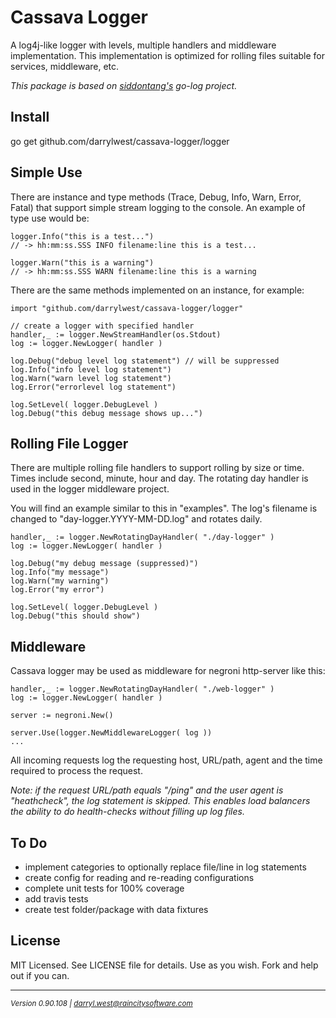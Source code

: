 # Cassava Logger

A log4j-like logger with levels, multiple handlers and middleware implementation.  This implementation is optimized for rolling files suitable for services, middleware, etc.


<em>This package is based on [siddontang's](https://github.com/siddontang/go-log) go-log project.</em>

## Install

go get github.com/darrylwest/cassava-logger/logger


## Simple Use

There are instance and type methods (Trace, Debug, Info, Warn, Error, Fatal) that support simple stream logging to the console.  An example of type use would be:

	logger.Info("this is a test...") 
	// -> hh:mm:ss.SSS INFO filename:line this is a test...
	
	logger.Warn("this is a warning") 
	// -> hh:mm:ss.SSS WARN filename:line this is a warning

There are the same methods implemented on an instance, for example:

    import "github.com/darrylwest/cassava-logger/logger"

    // create a logger with specified handler
    handler,_ := logger.NewStreamHandler(os.Stdout)
    log := logger.NewLogger( handler )

    log.Debug("debug level log statement") // will be suppressed
    log.Info("info level log statement")
    log.Warn("warn level log statement")
    log.Error("errorlevel log statement")
    
    log.SetLevel( logger.DebugLevel )
    log.Debug("this debug message shows up...")


## Rolling File Logger

There are multiple rolling file handlers to support rolling by size or time.  Times include second, minute, hour and day.  The rotating day handler is used in the logger middleware project.

You will find an example similar to this in "examples".  The log's filename is changed to "day-logger.YYYY-MM-DD.log" and rotates daily.

	handler,_ := logger.NewRotatingDayHandler( "./day-logger" )
	log := logger.NewLogger( handler )

	log.Debug("my debug message (suppressed)")
	log.Info("my message")
	log.Warn("my warning")
	log.Error("my error")
	
	log.SetLevel( logger.DebugLevel )
	log.Debug("this should show")
	
## Middleware

Cassava logger may be used as middleware for negroni http-server like this:

	handler,_ := logger.NewRotatingDayHandler( "./web-logger" )
	log := logger.NewLogger( handler )
	
	server := negroni.New()
	
	server.Use(logger.NewMiddlewareLogger( log ))
	...
	
All incoming requests log the requesting host, URL/path, agent and the time required to process the request.

_Note: if the request URL/path equals "/ping" and the user agent is "heathcheck", the log statement is skipped.  This enables load balancers the ability to do health-checks without filling up log files._

## To Do

* implement categories to optionally replace file/line in log statements
* create config for reading and re-reading configurations
* complete unit tests for 100% coverage
* add travis tests
* create test folder/package with data fixtures

## License

MIT Licensed.  See LICENSE file for details.  Use as you wish.  Fork and help out if you can.

- - -
<em><small>Version 0.90.108 | darryl.west@raincitysoftware.com</small></em>
